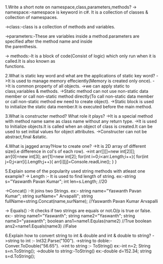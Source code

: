 1.Write a short note on namespace,class,parameters,methods?
  -> namespace:-namespace is keyword in c#.
              It is a collection of classes & collection of namespaces.

  ->class:-class is a collection of methods and variables.

  ->parameters:-These are variables inside a method.parameters are specified after the method name and inside           
                the parenthesis.

  ->  methods:-It is a block of code(Consist of logic) which only run when it is called.It is also known as           
             functions.



2.What is static key word and what are the applications of static key word?
  ->It is used to manage memory effeciently(Memory is created only once).
  ->It is common property of all objects.
  ->we can apply static to class,variables & methods.
  ->Static method can not use non-static data member or call non-static method directly(To call non-static data member or 
    call non-static method ew need to create object). 
  ->Static block is used to initialize the static data member.It is executed before the main method.



3.What is constructer method? What role it plays?
  ->It is a special method with method name same as class name without any return type.
  ->It is used to Initialize objects.It is called when an object of class is created.It can be used to set initial 
    values for object attributes.
  ->Constructer can not be abstract,final &static.



4.What is jagged array?How to create one?
  ->It is 2D array of different size(i.e difference in col's of each row).
  ->int arr[][]=new int[2][];
    arr[0]=new int[3];
    arr[1]=new int[2];
    for(int i=0;i<arr.Length;i++){
        for(int j=0;j<arr[i].Length;j++){
            arr[i][j]=Console.readLine();
        }
    }



5.Explain some of the popularity used string methods with atleast one example?
   ->  Length :- It is used to find length of string.
                   ex:-string s="Yaswanth Pavan Kumar";
                       int len=s.Length; //20

   ->Concat() :-It joins two Strings.
                ex:- string name="Yaswanth Pavan Kumar";
                     string surName=" Arvapalli"; 
                     string fullName=string.Concat(name,surName); //Yaswanth Pavan Kumar Arvapalli

   -> Equals() :-It checks if two strings are equals or not.O/p is true or false.
                 ex:- string name1="Yaswanth";
                      string name2="Yaswanth";
                      string name3="yaswanth";
                      boolean ans1=name1.Equlas(name2) //True
                      boolean ans2=name1.Equals(name3) //False



6.Explain how to convert string to int & double and int & double to string?
  ->string to int :- Int32.Parse("100").
  ->string to doble:-Conver.ToDouble("56.65").
  ->int to string :- ToString()
                   ex:-int n=2;
                       String s=n.ToString();
  ->double to string:-ToString()
                     ex:-double d=152.34;
                         string s=d.ToString();                                    

                                          

  